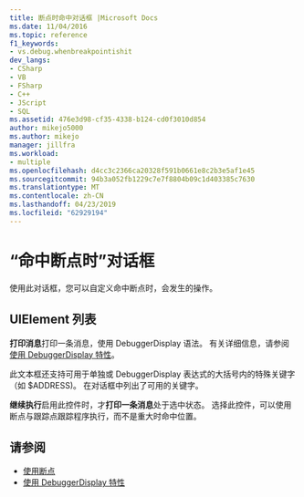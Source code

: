 ```yaml
---
title: 断点时命中对话框 |Microsoft Docs
ms.date: 11/04/2016
ms.topic: reference
f1_keywords:
- vs.debug.whenbreakpointishit
dev_langs:
- CSharp
- VB
- FSharp
- C++
- JScript
- SQL
ms.assetid: 476e3d98-cf35-4338-b124-cd0f3010d854
author: mikejo5000
ms.author: mikejo
manager: jillfra
ms.workload:
- multiple
ms.openlocfilehash: d4cc3c2366ca20328f591b0661e8c2b3e5af1e45
ms.sourcegitcommit: 94b3a052fb1229c7e7f8804b09c1d403385c7630
ms.translationtype: MT
ms.contentlocale: zh-CN
ms.lasthandoff: 04/23/2019
ms.locfileid: "62929194"
---
```

# <a name="when-breakpoint-is-hit-dialog-box"></a>“命中断点时”对话框
使用此对话框，您可以自定义命中断点时，会发生的操作。

## <a name="uielement-list"></a>UIElement 列表
 **打印消息**打印一条消息，使用 DebuggerDisplay 语法。 有关详细信息，请参阅[使用 DebuggerDisplay 特性](../debugger/using-the-debuggerdisplay-attribute.md)。

 此文本框还支持可用于单独或 DebuggerDisplay 表达式的大括号内的特殊关键字 （如 $ADDRESS)。 在对话框中列出了可用的关键字。

 **继续执行**启用此控件时，才**打印一条消息**处于选中状态。 选择此控件，可以使用断点与跟踪点跟踪程序执行，而不是重大时命中位置。

## <a name="see-also"></a>请参阅
- [使用断点](../debugger/using-breakpoints.md)
- [使用 DebuggerDisplay 特性](../debugger/using-the-debuggerdisplay-attribute.md)